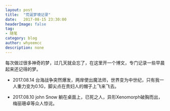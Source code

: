 ```yaml
---
layout: post
title:  "荒诞梦境记录"
date:   2017-08-15 23:30:00
headerImage: false
tag:
- 随笔
category: blog
author: whyeemcc
description: none
---
```


每次做过很多神奇的梦，过几天就会忘了，在这里开一个博文，专门记录一些早晨起来还记得的梦。

* 2017.08.14 台海战争突然爆发，两岸使出魔法师，世界变为中世纪，只有我一人重力变为0.1G，脚尖点在贵妇人的帽子上飞来飞去。

* 2017.08.10 john Snow 躺在桌面上，已死之人，异形Xenomorph破胸而出，梅丽珊卓等众人惊诧。


